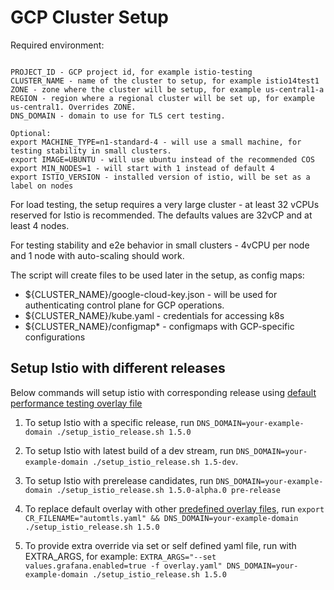 # GCP Cluster Setup

Required environment:

```shell

PROJECT_ID - GCP project id, for example istio-testing
CLUSTER_NAME - name of the cluster to setup, for example istio14test1
ZONE - zone where the cluster will be setup, for example us-central1-a
REGION - region where a regional cluster will be set up, for example us-central1. Overrides ZONE.
DNS_DOMAIN - domain to use for TLS cert testing.

Optional:
export MACHINE_TYPE=n1-standard-4 - will use a small machine, for testing stability in small clusters.
export IMAGE=UBUNTU - will use ubuntu instead of the recommended COS
export MIN_NODES=1 - will start with 1 instead of default 4
export ISTIO_VERSION - installed version of istio, will be set as a label on nodes

```

For load testing, the setup requires a very large cluster - at least 32 vCPUs reserved for Istio is recommended.
The defaults values are 32vCP and at least 4 nodes.

For testing stability and e2e behavior in small clusters - 4vCPU per node and 1 node with auto-scaling should work.

The script will create files to be used later in the setup, as config maps:
- ${CLUSTER_NAME}/google-cloud-key.json - will be used for authenticating control plane for GCP operations.
- ${CLUSTER_NAME}/kube.yaml - credentials for accessing k8s
- ${CLUSTER_NAME}/configmap* - configmaps with GCP-specific configurations

## Setup Istio with different releases

Below commands will setup istio with corresponding release using [default performance testing overlay file](https://github.com/istio/tools/blob/master/perf/istio-install/istioctl_profiles/default.yaml)

1. To setup Istio with a specific release, run `DNS_DOMAIN=your-example-domain ./setup_istio_release.sh 1.5.0`

1. To setup Istio with latest build of a dev stream, run `DNS_DOMAIN=your-example-domain ./setup_istio_release.sh 1.5-dev`.

1. To setup Istio with prerelease candidates, run `DNS_DOMAIN=your-example-domain ./setup_istio_release.sh 1.5.0-alpha.0 pre-release`

1. To replace default overlay with other [predefined overlay files](https://github.com/istio/tools/blob/master/perf/istio-install/istioctl_profiles),
run `export CR_FILENAME="automtls.yaml" && DNS_DOMAIN=your-example-domain ./setup_istio_release.sh 1.5.0`

1. To provide extra override via set or self defined yaml file, run with EXTRA_ARGS, for example: `EXTRA_ARGS="--set values.grafana.enabled=true -f overlay.yaml" DNS_DOMAIN=your-example-domain ./setup_istio_release.sh 1.5.0`